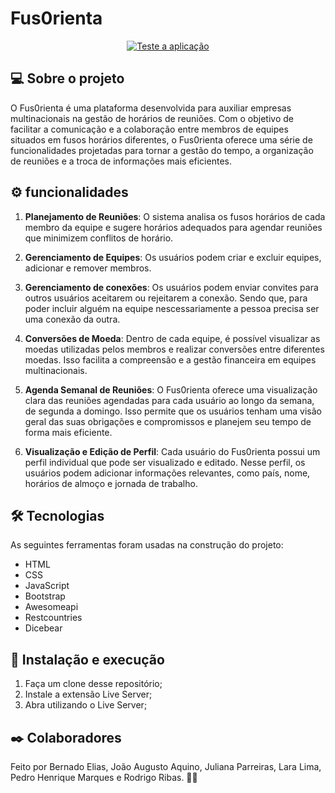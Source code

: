 # Fus0rienta

<p align="center">
  <a href="https://fus0rienta.laralima7.repl.co/" target="_blank">
    <img alt="Teste a aplicação" src="https://svgshare.com/i/MKt.svg">
  </a>
</p>

## 💻 Sobre o projeto

O Fus0rienta é uma plataforma desenvolvida para auxiliar empresas multinacionais na gestão de horários de reuniões. Com o objetivo de facilitar a comunicação e a colaboração entre membros de equipes situados em fusos horários diferentes, o Fus0rienta oferece uma série de funcionalidades projetadas para tornar a gestão do tempo, a organização de reuniões e a troca de informações mais eficientes.

## ⚙️ funcionalidades

1. <strong>Planejamento de Reuniões</strong>: O sistema analisa os fusos horários de cada membro da equipe e sugere horários adequados para agendar reuniões que minimizem conflitos de horário.

2. <strong>Gerenciamento de Equipes</strong>: Os usuários podem criar e excluir equipes, adicionar e remover membros.

3. <strong>Gerenciamento de conexões</strong>: Os usuários podem enviar convites para outros usuários aceitarem ou rejeitarem a conexão. Sendo que, para poder incluir alguém na equipe nescessariamente a pessoa precisa ser uma conexão da outra.

4. <strong>Conversões de Moeda</strong>: Dentro de cada equipe, é possível visualizar as moedas utilizadas pelos membros e realizar conversões entre diferentes moedas. Isso facilita a compreensão e a gestão financeira em equipes multinacionais.

5. <strong>Agenda Semanal de Reuniões</strong>: O Fus0rienta oferece uma visualização clara das reuniões agendadas para cada usuário ao longo da semana, de segunda a domingo. Isso permite que os usuários tenham uma visão geral das suas obrigações e compromissos e planejem seu tempo de forma mais eficiente.

6. <strong>Visualização e Edição de Perfil</strong>: Cada usuário do Fus0rienta possui um perfil individual que pode ser visualizado e editado. Nesse perfil, os usuários podem adicionar informações relevantes, como país, nome, horários de almoço e jornada de trabalho.

## 🛠 Tecnologias

As seguintes ferramentas foram usadas na construção do projeto:

- HTML
- CSS
- JavaScript
- Bootstrap
- Awesomeapi
- Restcountries
- Dicebear

## 🚀 Instalação e execução

1. Faça um clone desse repositório;
2. Instale a extensão Live Server;
3. Abra utilizando o Live Server;

## ✒️ Colaboradores

Feito por Bernado Elias, João Augusto Aquino, Juliana Parreiras, Lara Lima, Pedro Henrique Marques e Rodrigo Ribas. 👋🏽
